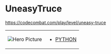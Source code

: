 # UneasyTruce 

https://codecombat.com/play/level/uneasy-truce
<table>
<tr>
<td>

![Hero Picture](hero.png?raw=true "Hero Picture")

</td>
<td>
<ul>
<li>

[PYTHON](UneasyTruce.py)

</li>
</td>
</tr>
<table>